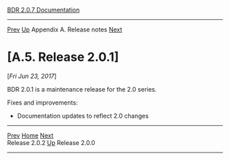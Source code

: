   [BDR 2.0.7 Documentation](README.md)                                                                                            
  ----------------------------------------------------------- ---------------------------------------- --------------------------- -----------------------------------------------------------
  [Prev](release-2.0.2.md "Release 2.0.2")   [Up](releasenotes.md)    Appendix A. Release notes    [Next](release-2.0.0.md "Release 2.0.0")  


# [A.5. Release 2.0.1]

[*Fri Jun 23, 2017*]

BDR 2.0.1 is a maintenance release for the 2.0 series.

Fixes and improvements:

-   Documentation updates to reflect 2.0 changes



  ------------------------------------------- ---------------------------------------- -------------------------------------------
  [Prev](release-2.0.2.md)      [Home](README.md)       [Next](release-2.0.0.md)  
  Release 2.0.2                                [Up](releasenotes.md)                                Release 2.0.0
  ------------------------------------------- ---------------------------------------- -------------------------------------------
